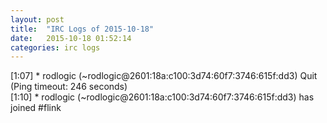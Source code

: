 ```yaml
---
layout: post
title:  "IRC Logs of 2015-10-18"
date:   2015-10-18 01:52:14
categories: irc logs
---
```

<span class="irc-date">[1:07]</span> <span class="irc-navy">* rodlogic (~rodlogic@2601:18a:c100:3d74:60f7:3746:615f:dd3) Quit (Ping timeout: 246 seconds)</span><br />
<span class="irc-date">[1:10]</span> <span class="irc-green">* rodlogic (~rodlogic@2601:18a:c100:3d74:60f7:3746:615f:dd3) has joined #flink</span><br />
